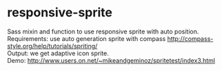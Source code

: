 # responsive-sprite
Sass mixin and function to use responsive sprite with auto position. </br>
Requirements: use auto generation sprite with compass http://compass-style.org/help/tutorials/spriting/ </br>
Output: we get adaptive icon sprite. </br>
Demo: http://www.users.on.net/~mikeandgeminoz/spritetest/index3.html
